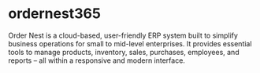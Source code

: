 # ordernest365
Order Nest is a cloud-based, user-friendly ERP system built to simplify business operations for small to mid-level enterprises. It provides essential tools to manage products, inventory, sales, purchases, employees, and reports – all within a responsive and modern interface.
